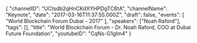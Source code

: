 {
    "channelID": "UCtsdb2qHnCKdXYHPDgTC6tA",
    "channelName": "Keynote",
    "date": "2017-03-16T11:37:55.000Z",
    "draft": false,
    "events": [
        "World Blockchain Forum Dubai - 2017"
    ],
    "speakers": ["Noah Raford"],
    "tags": [],
    "title": "World Blockchain Forum - Dr. Noah Raford, COO at Dubai Future Foundation",
    "youtubeID": "CqNs-G1glm4"
}
